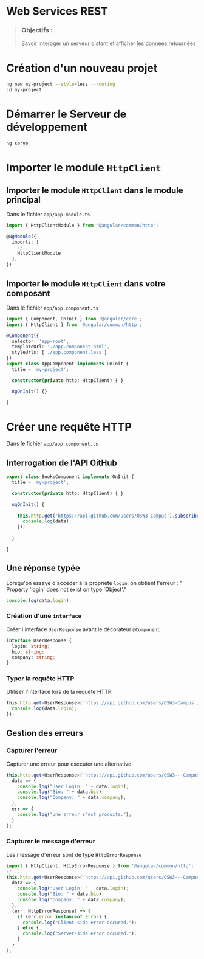 # Web Services REST
> ### Objectifs :
> Savoir interoger un serveur distant et afficher les données retournées




# Création d'un nouveau projet

```bash
ng new my-project --style=less --routing
cd my-project
```



# Démarrer le Serveur de développement

```bash
ng serve
```



# Importer le module `HttpClient` 

## Importer le module `HttpClient` dans le module principal

Dans le fichier `app/app.module.ts`

```typescript
import { HttpClientModule } from '@angular/common/http';

@NgModule({
  imports: [
    // ...
    HttpClientModule
  ],
})
```



## Importer le module `HttpClient` dans votre composant

Dans le fichier `app/app.component.ts`

```typescript
import { Component, OnInit } from '@angular/core';
import { HttpClient } from '@angular/common/http';

@Component({
  selector: 'app-root',
  templateUrl: './app.component.html',
  styleUrls: ['./app.component.less']
})
export class AppComponent implements OnInit {
  title = 'my-project';

  constructor(private http: HttpClient) { }

  ngOnInit() {}

}
```



# Créer une requête HTTP

Dans le fichier `app/app.component.ts`


## Interrogation de l'API GitHub

```typescript
export class BooksComponent implements OnInit {
  title = 'my-project';

  constructor(private http: HttpClient) { }

  ngOnInit() {
    
    this.http.get('https://api.github.com/users/OSW3-Campus').subscribe(data => {
      console.log(data);
    });
  
  }

}
``` 


## Une réponse typée

Lorsqu'on essaye d'accèder à la propriété `login`, on obtient l'erreur : " Property 'login' does not exist on type 'Object'."

```javascript
console.log(data.login);
```

### Création d'une `interface`

Créer l'interface `UserResponse` avant le décorateur `@Component`

```typescript
interface UserResponse {
  login: string;
  bio: string;
  company: string;
}
```

### Typer la requête HTTP

Utiliser l'interface lors de la requête HTTP.

```typescript
this.http.get<UserResponse>('https://api.github.com/users/OSW3-Campus').subscribe(data => {
  console.log(data.login);
});
```


## Gestion des erreurs

### Capturer l'erreur

Capturer une erreur pour executer une alternative

```typescript
this.http.get<UserResponse>('https://api.github.com/users/OSW3---Campus').subscribe(
  data => {
    console.log("User Login: " + data.login);
    console.log("Bio: " + data.bio);
    console.log("Company: " + data.company);
  },
  err => {
    console.log("Une erreur s'est produite.");
  }
);
``` 

### Capturer le message d'erreur

Les message d'erreur sont de type `HttpErrorResponse`

```typescript
import { HttpClient, HttpErrorResponse } from '@angular/common/http';
// ...
this.http.get<UserResponse>('https://api.github.com/users/OSW3---Campus').subscribe(
  data => {
    console.log("User Login: " + data.login);
    console.log("Bio: " + data.bio);
    console.log("Company: " + data.company);
  },
  (err: HttpErrorResponse) => {
    if (err.error instanceof Error) {
      console.log("Client-side error occured.");
    } else {
      console.log("Server-side error occured.");
    }
  }
);
``` 